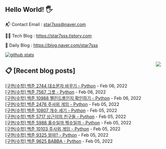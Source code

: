 ## Hello World! 🖐

📬 Contact Email : star7sss@naver.com

👨‍💻 Tech Blog : https://star7sss.tistory.com

🤪 Daily Blog : https://blog.naver.com/star7sss

[![github stats](https://github-readme-stats.vercel.app/api?username=jangThang&show_icons=true&hide_border=False)](https://star7sss.tistory.com)

<img align='right' src="http://mazassumnida.wtf/api/v2/generate_badge?boj=star7sss">

## 📋 [Recent blog posts]
[[구현/수학] 백준 2744 대소문자 바꾸기 - Python](https://star7sss.tistory.com/99) - Feb 06, 2022<br>
[[구현/수학] 백준 7567 그릇 - Python](https://star7sss.tistory.com/98) - Feb 06, 2022<br>
[[구현/수학] 백준 10988 팰린드롬인지 확인하기 - Python](https://star7sss.tistory.com/97) - Feb 06, 2022<br>
[[구현/수학] 백준 2476 주사위 게임 - Python](https://star7sss.tistory.com/96) - Feb 05, 2022<br>
[[구현/수학] 백준 10807 개수 세기 - Python](https://star7sss.tistory.com/95) - Feb 05, 2022<br>
[[구현/수학] 백준 5717 상근이의 친구들 - Python](https://star7sss.tistory.com/94) - Feb 05, 2022<br>
[[구현/수학] 백준 5988 홀수일까 짝수일까 - Python](https://star7sss.tistory.com/93) - Feb 05, 2022<br>
[[구현/수학] 백준 10103 주사위 게임 - Python](https://star7sss.tistory.com/92) - Feb 05, 2022<br>
[[구현/수학] 백준 9325 얼마? - Python](https://star7sss.tistory.com/91) - Feb 05, 2022<br>
[[구현/수학] 백준 9625 BABBA - Python](https://star7sss.tistory.com/90) - Feb 05, 2022<br>
